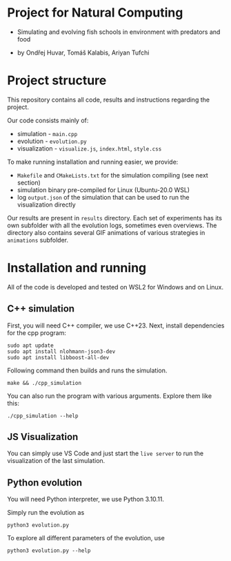 # Project for Natural Computing

- Simulating and evolving fish schools in environment with predators and food

- by Ondřej Huvar, Tomáš Kalabis, Ariyan Tufchi

# Project structure

This repository contains all code, results and instructions regarding the project.

Our code consists mainly of:
- simulation - `main.cpp`
- evolution - `evolution.py`
- visualization - `visualize.js`, `index.html`, `style.css`

To make running installation and running easier, we provide:
- `Makefile` and `CMakeLists.txt` for the simulation compiling (see next section)
- simulation binary pre-compiled for Linux (Ubuntu-20.0 WSL)
- log `output.json` of the simulation that can be used to run the visualization directly

Our results are present in `results` directory.
Each set of experiments has its own subfolder with all the evolution logs, sometimes even overviews.
The directory also contains several GIF animations of various strategies in `animations` subfolder.


# Installation and running

All of the code is developed and tested on WSL2 for Windows and on Linux.

## C++ simulation
First, you will need C++ compiler, we use C++23.
Next, install dependencies for the cpp program:
```shell
sudo apt update
sudo apt install nlohmann-json3-dev
sudo apt install libboost-all-dev
```

Following command then builds and runs the simulation.
```shell
make && ./cpp_simulation
```

You can also run the program with various arguments. Explore them like this:
```
./cpp_simulation --help
```

## JS Visualization

You can simply use VS Code and just start the `live server` to run the visualization of the last simulation.

## Python evolution

You will need Python interpreter, we use Python 3.10.11.

Simply run the evolution as
```
python3 evolution.py 
```

To explore all different parameters of the evolution, use
```
python3 evolution.py --help
```
